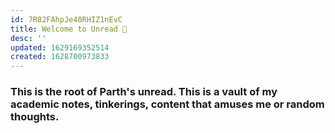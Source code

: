 ```yaml
---
id: 7R82FAhpJe40RHIZ1nEvC
title: Welcome to Unread 👾
desc: ''
updated: 1629169352514
created: 1628700973833
---
```

### This is the root of Parth's unread. This is a vault of my academic notes, tinkerings, content that amuses me or random thoughts. 
 
<!-- #### Until then, here's a nice picture of the beach
![Refresh for a newer picture](https://source.unsplash.com/960x540?beach,potrait) -->